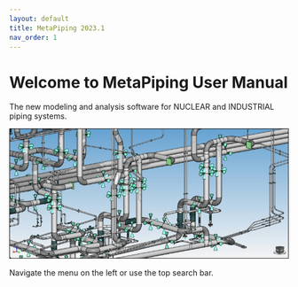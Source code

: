 ```yaml
---
layout: default
title: MetaPiping 2023.1
nav_order: 1
---
```


# Welcome to MetaPiping User Manual


The new modeling and analysis software for NUCLEAR and INDUSTRIAL piping systems.

![Logo](Images/Piping.jpg)

Navigate the menu on the left or use the top search bar.